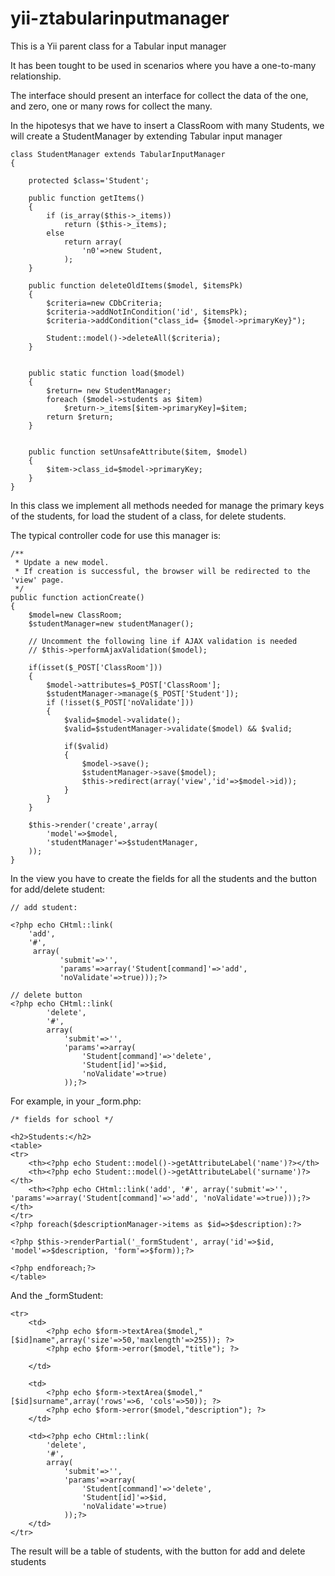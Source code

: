 yii-ztabularinputmanager
========================

This is a Yii parent class for a Tabular input manager

It has been tought to be used in scenarios where you have a one-to-many relationship.

The interface should present an interface for collect the data of the one, and zero, one or many rows for collect the many.

In the hipotesys that we have to insert a ClassRoom with many Students, we will create a StudentManager by extending Tabular input manager

```
class StudentManager extends TabularInputManager
{

    protected $class='Student';

    public function getItems()
    {
        if (is_array($this->_items))
            return ($this->_items);
        else
            return array(
                'n0'=>new Student,
            );
    }

    public function deleteOldItems($model, $itemsPk)
    {
        $criteria=new CDbCriteria;
        $criteria->addNotInCondition('id', $itemsPk);
        $criteria->addCondition("class_id= {$model->primaryKey}");

        Student::model()->deleteAll($criteria);
    }


    public static function load($model)
    {
        $return= new StudentManager;
        foreach ($model->students as $item)
            $return->_items[$item->primaryKey]=$item;
        return $return;
    }


    public function setUnsafeAttribute($item, $model)
    {
        $item->class_id=$model->primaryKey;
    }
}
```

In this class we implement all methods needed for manage the primary keys of the students, for load the student of a class, for delete students.

The typical controller code for use this manager is:

```
/**
 * Update a new model.
 * If creation is successful, the browser will be redirected to the 'view' page.
 */
public function actionCreate()
{
    $model=new ClassRoom;
    $studentManager=new studentManager();

    // Uncomment the following line if AJAX validation is needed
    // $this->performAjaxValidation($model);

    if(isset($_POST['ClassRoom']))
    {
        $model->attributes=$_POST['ClassRoom'];
        $studentManager->manage($_POST['Student']);
        if (!isset($_POST['noValidate']))
        {
            $valid=$model->validate();
            $valid=$studentManager->validate($model) && $valid;

            if($valid)
            {
                $model->save();
                $studentManager->save($model);
                $this->redirect(array('view','id'=>$model->id));
            }
        }
    }

    $this->render('create',array(
        'model'=>$model,
        'studentManager'=>$studentManager,
    ));
}
```

In the view you have to create the fields for all the students and the button for add/delete student:

```
// add student:

<?php echo CHtml::link(
    'add',
    '#',
     array(
           'submit'=>'',
           'params'=>array('Student[command]'=>'add',
           'noValidate'=>true)));?>

// delete button
<?php echo CHtml::link(
        'delete',
        '#',
        array(
            'submit'=>'',
            'params'=>array(
                'Student[command]'=>'delete',
                'Student[id]'=>$id,
                'noValidate'=>true)
            ));?>
```

For example, in your _form.php:

```
/* fields for school */

<h2>Students:</h2>
<table>
<tr>
    <th><?php echo Student::model()->getAttributeLabel('name')?></th>
    <th><?php echo Student::model()->getAttributeLabel('surname')?></th>
    <th><?php echo CHtml::link('add', '#', array('submit'=>'', 'params'=>array('Student[command]'=>'add', 'noValidate'=>true)));?></th>
</tr>
<?php foreach($descriptionManager->items as $id=>$description):?>

<?php $this->renderPartial('_formStudent', array('id'=>$id, 'model'=>$description, 'form'=>$form));?>

<?php endforeach;?>
</table>
```

And the _formStudent:

```
<tr>
    <td>
        <?php echo $form->textArea($model,"[$id]name",array('size'=>50,'maxlength'=>255)); ?>
        <?php echo $form->error($model,"title"); ?>

    </td>

    <td>
        <?php echo $form->textArea($model,"[$id]surname",array('rows'=>6, 'cols'=>50)); ?>
        <?php echo $form->error($model,"description"); ?>
    </td>

    <td><?php echo CHtml::link(
        'delete',
        '#',
        array(
            'submit'=>'',
            'params'=>array(
                'Student[command]'=>'delete',
                'Student[id]'=>$id,
                'noValidate'=>true)
            ));?>
    </td>
</tr>
```

The result will be a table of students, with the button for add and delete students

